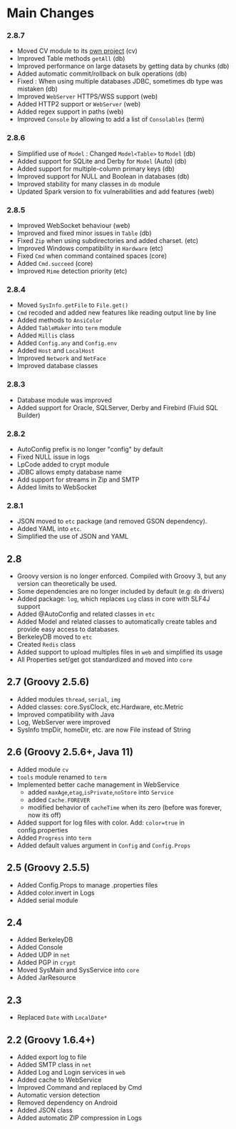 # Main Changes

### 2.8.7
* Moved CV module to its [own project](https://gitlab.com/intellisrc/icv) (cv)
* Improved Table methods `getAll` (db)
* Improved performance on large datasets by getting data by chunks (db)
* Added automatic commit/rollback on bulk operations (db)
* Fixed : When using multiple databases JDBC, sometimes db type was mistaken (db)
* Improved `WebServer` HTTPS/WSS support (web)
* Added HTTP2 support or `WebServer` (web)
* Added regex support in paths (web)
* Improved `Console` by allowing to add a list of `Consolables` (term)

### 2.8.6
* Simplified use of `Model` : Changed `Model<Table>` to `Model` (db)
* Added support for SQLite and Derby for `Model` (Auto) (db)
* Added support for multiple-column primary keys (db)
* Improved support for NULL and Boolean in databases (db)
* Improved stability for many classes in `db` module
* Updated Spark version to fix vulnerabilities and add features (web)

### 2.8.5
* Improved WebSocket behaviour (web)
* Improved and fixed minor issues in `Table` (db)
* Fixed `Zip` when using subdirectories and added charset.  (etc)
* Improved Windows compatibility in `Hardware` (etc)
* Fixed `Cmd` when command contained spaces (core)
* Added `Cmd.succeed` (core)
* Improved `Mime` detection priority (etc)

### 2.8.4
* Moved `SysInfo.getFile` to `File.get()`
* `Cmd` recoded and added new features like reading output line by line
* Added methods to `AnsiColor`
* Added `TableMaker` into `term` module
* Added `Millis` class
* Added `Config.any` and `Config.env`
* Added `Host` and `LocalHost`
* Improved `Network` and `NetFace`
* Improved database classes

### 2.8.3
* Database module was improved
* Added support for Oracle, SQLServer, Derby and Firebird (Fluid SQL Builder)

### 2.8.2
* AutoConfig prefix is no longer "config" by default
* Fixed NULL issue in logs
* LpCode added to crypt module
* JDBC allows empty database name
* Add support for streams in Zip and SMTP
* Added limits to WebSocket

### 2.8.1
* JSON moved to `etc` package (and removed GSON dependency).
* Added YAML into `etc`.
* Simplified the use of JSON and YAML

## 2.8
* Groovy version is no longer enforced. Compiled with Groovy 3, but any version can theoretically be used.
* Some dependencies are no longer included by default (e.g: `db` drivers)
* Added package: `log`, which replaces `Log` class in core with SLF4J support
* Added @AutoConfig and related classes in `etc`
* Added Model and related classes to automatically create tables and provide easy access to databases.
* BerkeleyDB moved to `etc`
* Created `Redis` class
* Added support to upload multiples files in `web` and simplified its usage
* All Properties set/get got standardized and moved into `core`

## 2.7 (Groovy 2.5.6)

* Added modules `thread`, `serial`, `img`
* Added classes: core.SysClock, etc.Hardware, etc.Metric
* Improved compatibility with Java
* Log, WebServer were improved
* SysInfo tmpDir, homeDir, etc. are now File instead of String

## 2.6 (Groovy 2.5.6+, Java 11)

* Added module `cv`
* `tools` module renamed to `term`
* Implemented better cache management in WebService
    - added `maxAge`,`etag`,`isPrivate`,`noStore` into `Service`
    - added `Cache.FOREVER`
    - modified behavior of `cacheTime` when its zero (before was forever, now its off)
* Added support for log files with color. Add: `color=true` in config.properties
* Added `Progress` into `term`
* Added default values argument in `Config` and `Config.Props`

## 2.5 (Groovy 2.5.5)

* Added Config.Props to manage .properties files
* Added color.invert in Logs
* Added serial module

## 2.4
* Added BerkeleyDB
* Added Console
* Added UDP in `net`
* Added PGP in `crypt`
* Moved SysMain and SysService into `core`
* Added JarResource

## 2.3
* Replaced `Date` with `LocalDate*`

## 2.2 (Groovy 1.6.4+)

* Added export log to file
* Added SMTP class in `net`
* Added Log and Login services in `web`
* Added cache to WebService
* Improved Command and replaced by Cmd
* Automatic version detection
* Removed dependency on Android
* Added JSON class
* Added automatic ZIP compression in Logs